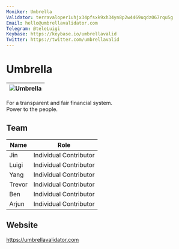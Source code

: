```yaml
---
Moniker: Umbrella
Validator: terravaloper1uhjx34pfsxk9xh34yn8p2w4469uqdz067rqu5g
Email: hello@umbrellavalidator.com
Telegram: @teleLuigi
Keybase: https://keybase.io/umbrellavalid
Twitter: https://twitter.com/umbrellavalid
---
```



# Umbrella

| ![Umbrella](https://avatars0.githubusercontent.com/u/42187632?s=100) |
| :--: |

For a transparent and fair financial system.  
Power to the people.


## Team

| Name   | Role                   |
| ------ | ---------------------- |
| Jin    | Individual Contributor |
| Luigi  | Individual Contributor |
| Yang   | Individual Contributor |
| Trevor | Individual Contributor |
| Ben    | Individual Contributor |
| Arjun  | Individual Contributor |


## Website

https://umbrellavalidator.com

